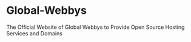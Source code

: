 # Global-Webbys
The Official Website of Global Webbys to Provide Open Source Hosting Services and Domains
